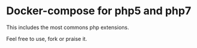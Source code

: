 # Docker-compose for php5 and php7

This includes the most commons php extensions. 

Feel free to use, fork or praise it.
